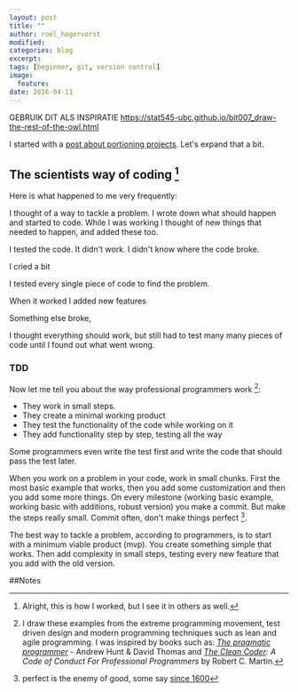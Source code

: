 ```yaml
---
layout: post
title: ""
author: roel_hogervorst
modified:
categories: blog
excerpt: 
tags: [beginner, git, version control]
image:
  feature:
date: 2016-04-11
---
```


GEBRUIK DIT ALS INSPIRATIE 
https://stat545-ubc.github.io/bit007_draw-the-rest-of-the-owl.html



I started with a [post about portioning projects](https://rmhogervorst.github.io/cleancode/blog/2016/02/14/portioning-projects.html). Let's expand that a bit.


## The scientists way of coding [^1]

Here is what happened to me very frequently: 

I thought of a way to tackle a problem. I wrote down what should happen and started to code. While I was working I thought of new things that needed to happen, and added these too. 

I tested the code. It didn't work. 
I didn't know where the code broke.

I cried a bit

I tested every single piece of code to find the problem.

When it worked I added new features 

Something else broke, 

I thought everything should work, but still had to test many many pieces of code until I found out what went wrong.
 
### TDD
Now let me tell you about the way professional programmers work [^2]: 

- They work in small steps. 
- They create a minimal working product
- They test the functionality of the code while working on it
- They add functionality step by step, testing all the way

Some programmers even write the test first and write the code that should pass the test later. 

When you work on a problem in your code, work in small chunks. First the most basic example that works, then you add some customization and then you add some more things. On every milestone (working basic example, working basic with additions, robust version) you make a commit. But make the steps really small. Commit often, don't make things perfect [^3]. 

The best way to tackle a problem, according to programmers, is to start with a minimum viable product (mvp). You create something simple that works. Then add complexity in small steps, testing every new feature that you add with the old version. 



##Notes

[^1]: Alright, this is how I worked, but I see it in others as well. 

[^2]: I draw these examples from the extreme programming movement, test driven design and modern programming techniques such as lean and agile programming. I was inspired by books such as: [*The pragmatic programmer*](https://pragprog.com/) - Andrew Hunt & David Thomas and *[The Clean Coder](https://sites.google.com/site/unclebobconsultingllc/): A Code of Conduct For Professional Programmers* by Robert C. Martin.

[^3]: perfect is the enemy of good, some say [since 1600](https://en.wikipedia.org/wiki/Perfect_is_the_enemy_of_good)